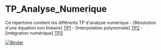 # TP_Analyse_Numerique

Ce répertoire contient les différents TP d'analyse numérique 
              - [Résolution d'une équation non linéaire] [TP1][TP1]
              - [Interpolation polynomiale] [TP2][TP2]
              - [intégration numérique] [TP3][TP3]      



 [TP1]: https://github.com/mohameedboud/TP_Analyse_Num-rique/blob/main/TP1/TP1_E.ipynb
    

 [TP2]: https://github.com/mohameedboud/TP_Analyse_Num-rique/blob/main/TP2/TP2_E.ipynb
        

 [TP3]: https://github.com/mohameedboud/TP_Analyse_Num-rique/tree/main/Projet%20TP3



[![Binder](https://mybinder.org/badge_logo.svg)](https://mybinder.org/v2/gh/mohameedboud/TP_Analyse_Num-rique/main)
